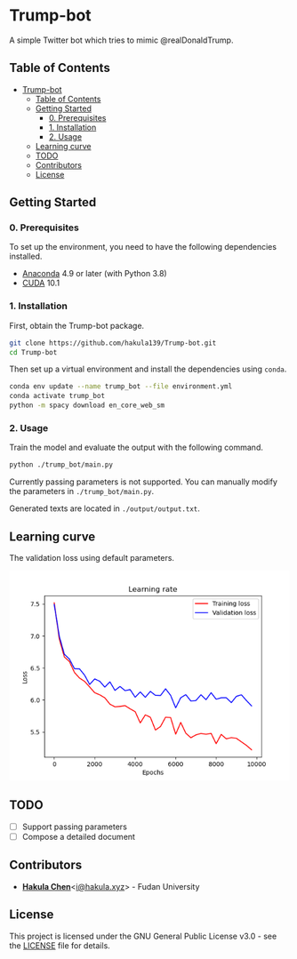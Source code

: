 # Trump-bot

A simple Twitter bot which tries to mimic @realDonaldTrump.

## Table of Contents

- [Trump-bot](#trump-bot)
  - [Table of Contents](#table-of-contents)
  - [Getting Started](#getting-started)
    - [0. Prerequisites](#0-prerequisites)
    - [1. Installation](#1-installation)
    - [2. Usage](#2-usage)
  - [Learning curve](#learning-curve)
  - [TODO](#todo)
  - [Contributors](#contributors)
  - [License](#license)

## Getting Started

### 0. Prerequisites

To set up the environment, you need to have the following dependencies installed.

- [Anaconda](https://www.anaconda.com/products/individual) 4.9 or later (with Python 3.8)
- [CUDA](https://developer.nvidia.com/cuda-10.1-download-archive-base) 10.1

### 1. Installation

First, obtain the Trump-bot package.

```bash
git clone https://github.com/hakula139/Trump-bot.git
cd Trump-bot
```

Then set up a virtual environment and install the dependencies using `conda`.

```bash
conda env update --name trump_bot --file environment.yml
conda activate trump_bot
python -m spacy download en_core_web_sm
```

### 2. Usage

Train the model and evaluate the output with the following command.

```bash
python ./trump_bot/main.py
```

Currently passing parameters is not supported. You can manually modify the parameters in `./trump_bot/main.py`.

Generated texts are located in `./output/output.txt`.

## Learning curve

The validation loss using default parameters.

![Validation loss](./assets/loss.png)

## TODO

- [ ] Support passing parameters
- [ ] Compose a detailed document

## Contributors

- [**Hakula Chen**](https://github.com/hakula139)<[i@hakula.xyz](mailto:i@hakula.xyz)> - Fudan University

## License

This project is licensed under the GNU General Public License v3.0 - see the [LICENSE](./LICENSE) file for details.
